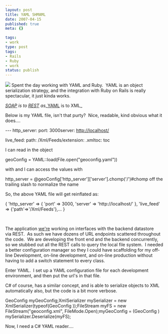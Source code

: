 ```yaml
---
layout: post
title: YAML SHMAML
date: 2007-04-15
published: true
meta: {}

tags:
- work
type: post
tags:
- Rails
- Ruby
- work
status: publish
---
```



![](http://media.eick.us/2011/05/459029245_5e3de4021b_m.jpg) Spent the day working with YAML and Ruby.  YAML is an object serialization strategy, and the integration with Ruby on Rails is really spectacular, it just kinda works. 

 <!-- blockquote  -->

_[SOAP](http://en.wikipedia.org/wiki/SOAP) is to [REST](http://en.wikipedia.org/wiki/REST) as__[YAML](http://en.wikipedia.org/wiki/YAML) is to XML_

<!-- endblockquote  -->

Below is my YAML file, isn't that purty?  Nice, readable, kind obvious what it does....

 <!-- blockquote  -->

--- http_server: port: 3000server: [http://localhost/](http://localhost/)



live_feed: path: /Xml/Feeds/extension: .xmltoc: toc

<!-- endblockquote  -->

I can read in the object

 <!-- blockquote  -->

geoConfig = YAML::load(File.open("geoconfig.yaml"))

<!-- endblockquote  -->

with and I can access the values with





 <!-- blockquote  -->

http_server = @geoConfig['http_server']['server'].chomp('/')#chomp off the trailing slash to normalize the name  

<!-- endblockquote  -->





So, the above YAML file will get reinflated as:



{ 'http_server' => { 'port' => 3000, 'server' => 'http://localhost/' }, 'live_feed' => {'path'=>'/Xml/Feeds'},... }



 



The application [we're](http://www.sss-research.com/) working on interfaces with the backend datastore via REST.  As such we have dozens of URL endpoints scattered throughout the code.  We are developing the front end and the backend concurrently, so we stubbed out all the REST calls to query the local file system.  I needed a better configuration manager so they I could have scaffolding for my off-line Development, on-line development, and on-line production without having to add a switch statement to every class.



Enter YAML.  I set up a YAML configuration file for each development environment, and then put the url's in that file.



C# of course, has a similar concept, and is able to serialize objects to XML automatically also, but the code is a bit more verbose. 

 <!-- blockquote  -->

GeoConfig myGeoConfig;XmlSerializer mySerializer = new XmlSerializer(typeof(GeoConfig ));FileStream myFS = new FileStream("geoconfig.xml", FileMode.Open);myGeoConfig = (GeoConfig ) mySerializer.Deserialize(myFS);

<!-- endblockquote  -->

Now, I need a C# YAML reader....

